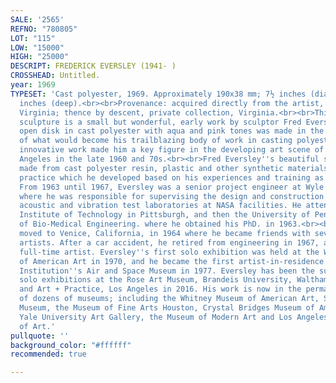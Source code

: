 ```yaml
---
SALE: '2565'
REFNO: "780805"
LOT: "115"
LOW: "15000"
HIGH: "25000"
DESCRIPT: FREDERICK EVERSLEY (1941- )
CROSSHEAD: Untitled.
year: 1969
TYPESET: 'Cast polyester, 1969. Approximately 190x38 mm; 7½ inches (diameter) x1½
  inches (deep).<br><br>Provenance: acquired directly from the artist, private collection,
  Virginia; thence by descent, private collection, Virginia.<br><br>This captivating
  sculpture is a small but wonderful, early work by sculptor Fred Eversley. This translucent
  open disk in cast polyester with aqua and pink tones was made in the first years
  of what would become his trailblazing body of work in casting polyester. Eversley''s
  innovative work made him a key figure in the developing art scene of postwar Los
  Angeles in the late 1960 and 70s.<br><br>Fred Eversley''s beautiful sculptures are
  made from cast polyester resin, plastic and other synthetic materials - a pioneering
  practice which he developed based on his experiences and training as an engineer.
  From 1963 until 1967, Eversley was a senior project engineer at Wyle Laboratories,
  where he was responsible for supervising the design and construction of high-intensity
  acoustic and vibration test laboratories at NASA facilities. He attended Carnegie
  Institute of Technology in Pittsburgh, and then the University of Pennsylvania School
  of Bio-Medical Engineering. where he obtained his PhD. in 1963.<br><br>Eversley
  moved to Venice, California, in 1964 where he became friends with several Los Angeles
  artists. After a car accident, he retired from engineering in 1967, and become a
  full-time artist. Eversley''s first solo exhibition was held at the Whitney Museum
  of American Art in 1970, and he became the first artist-in-residence at the Smithsonian
  Institution''s Air and Space Museum in 1977. Eversley has been the subject of recent
  solo exhibitions at the Rose Art Museum, Brandeis University, Waltham, MA in 2017
  and Art + Practice, Los Angeles in 2016. His work is now in the permanent collections
  of dozens of museums; including the Whitney Museum of American Art, Solomon R. Guggenheim
  Museum, the Museum of Fine Arts Houston, Crystal Bridges Museum of American Art,
  Yale University Art Gallery, the Museum of Modern Art and Los Angeles County Museum
  of Art.'
pullquote: ''
background_color: "#ffffff"
recommended: true

---
```

